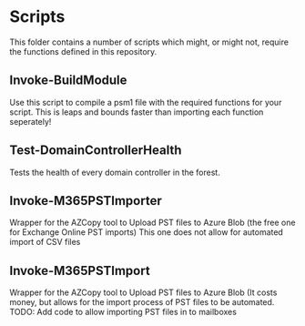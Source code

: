 # Scripts
This folder contains a number of scripts which might, or might not, require the functions defined in this repository.

## Invoke-BuildModule
Use this script to compile a psm1 file with the required functions for your script. This is leaps and bounds faster than importing each function seperately!

## Test-DomainControllerHealth
Tests the health of every domain controller in the forest.

## Invoke-M365PSTImporter
Wrapper for the AZCopy tool to Upload PST files to Azure Blob (the free one for Exchange Online PST imports)
This one does not allow for automated import of CSV files

## Invoke-M365PSTImport
Wrapper for the AZCopy tool to Upload PST files to Azure Blob (It costs money, but allows for the import process of PST files to be automated.
TODO: Add code to allow importing PST files in to mailboxes
